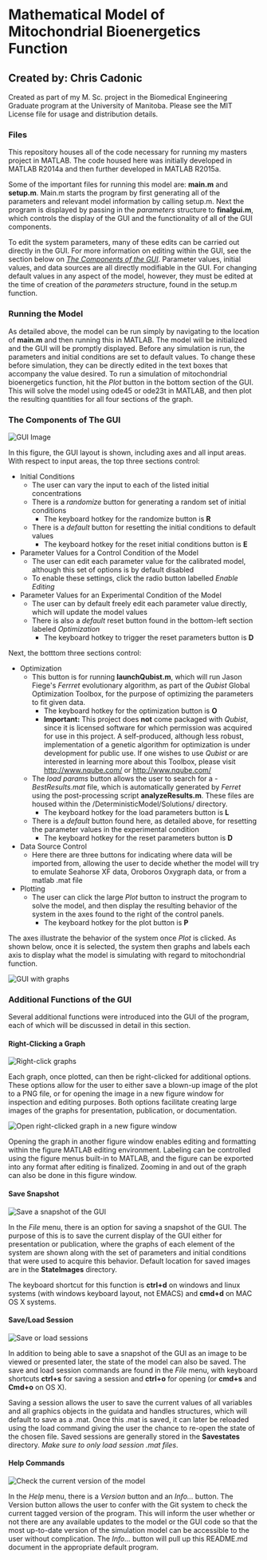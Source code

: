 # Mathematical Model of Mitochondrial Bioenergetics Function

## Created by: Chris Cadonic

Created as part of my M. Sc. project in the Biomedical Engineering Graduate program at the University of Manitoba. Please see the MIT License file for usage and distribution details.

### Files

This repository houses all of the code necessary for running my masters project in MATLAB. The code housed here
was initially developed in MATLAB R2014a and then further developed in MATLAB R2015a. 

Some of the important files for running this model are: **main.m** and **setup.m**. Main.m 
starts the program by first generating all of the parameters and relevant model information by calling setup.m. 
Next the program is displayed by passing in the *parameters* structure to **finalgui.m**, which controls the 
display of the GUI and the functionality of all of the GUI components.

To edit the system parameters, many of these edits can be carried out directly in the GUI. For more information on
editing within the GUI, see the section below on [*The Components of the GUI*](#the-components-of-the-gui). Parameter values, initial values, 
and data sources are all directly modifiable in the GUI. For changing default values in any aspect of the model,
however, they must be edited at the time of creation of the *parameters* structure, found in the setup.m function.

### Running the Model

As detailed above, the model can be run simply by navigating to the location of **main.m** and then running this 
in MATLAB. The model will be initialized and the GUI will be promptly displayed. Before any simulation is run, the
parameters and initial conditions are set to default values. To change these before simulation, they can be directly
edited in the text boxes that accompany the value desired. To run a simulation of mitochondrial bioenergetics 
function, hit the *Plot* button in the bottom section of the GUI. This will solve the model using ode45 or ode23t
in MATLAB, and then plot the resulting quantities for all four sections of the graph.

### The Components of The GUI

![GUI Image](/Images/guiImage-empty.png)

In this figure, the GUI layout is shown, including axes and all input areas. 
With respect to input areas, the top three sections control:
* Initial Conditions
	* The user can vary the input to each of the listed initial concentrations
	* There is a *randomize* button for generating a random set of initial conditions
		* The keyboard hotkey for the randomize button is **R**
	* There is a *default* button for resetting the initial conditions to default values
		* The keyboard hotkey for the reset initial conditions button is **E**
* Parameter Values for a Control Condition of the Model
	* The user can edit each parameter value for the calibrated model, although this set of options is by default disabled
	* To enable these settings, click the radio button labelled *Enable Editing*
* Parameter Values for an Experimental Condition of the Model
	* The user can by default freely edit each parameter value directly, which will update the model values
	* There is also a *default* reset button found in the bottom-left section labeled *Optimization*
		* The keyboard hotkey to trigger the reset parameters button is **D**

	
Next, the botttom three sections control:
* Optimization
	* This button is for running **launchQubist.m**, which will run Jason Fiege's *Ferrret* evolutionary algorithm, as part of the *Qubist* Global Optimization Toolbox, for the purpose of optimizing the parameters to fit given data.
		* The keyboard hotkey for the optimization button is **O**
		* **Important:** This project does **not** come packaged with *Qubist*, since it is licensed software for which permission was acquired for use in this project. A self-produced, although less robust, implementation of a genetic algorithm for optimization is under development for public use. If one wishes to use *Qubist* or are interested in learning more about this Toolbox, please visit http://www.nqube.com/ or <http://www.nqube.com/>
	* The *load params* button allows the user to search for a *-BestResults.mat* file, which is automatically
	generated by *Ferret* using the post-processing script **analyzeResults.m**. These files are housed within the
	/DeterministicModel/Solutions/ directory.
		* The keyboard hotkey for the load parameters button is **L**
	* There is a *default* button found here, as detailed above, for resetting the parameter values in the experimental
	condition
		* The keyboard hotkey for the reset parameters button is **D**
* Data Source Control
	* Here there are three buttons for indicating where data will be imported from, allowing the user to decide
	whether the model will try to emulate Seahorse XF data, Oroboros Oxygraph data, or from a matlab .mat file
* Plotting
	* The user can click the large *Plot* button to instruct the program to solve the model, and then display the 
	resulting behavior of the system in the axes found to the right of the control panels.
		* The keyboard hotkey for the plot button is **P**
	
The axes illustrate the behavior of the system once *Plot* is clicked. As shown below, once it is selected, the system
then graphs and labels each axis to display what the model is simulating with regard to mitochondrial function.

![GUI with graphs](/Images/guiImage.png)

### Additional Functions of the GUI

Several additional functions were introduced into the GUI of the program, each of which will be discussed in detail in
this section.

#### Right-Clicking a Graph

![Right-click graphs](/Images/guiRightClick.png)

Each graph, once plotted, can then be right-clicked for additional options. These options allow for the user to either
save a blown-up image of the plot to a PNG file, or for opening the image in a new figure window for inspection and
editing purposes. Both options facilitate creating large images of the graphs for presentation, publication, or documentation.

![Open right-clicked graph in a new figure window](/Images/guiOpenGraphSep2.png)

Opening the graph in another figure window enables editing and formatting within the figure MATLAB editing environment. 
Labeling can be controlled using the figure menus built-in to MATLAB, and the figure can be exported into any format
after editing is finalized. Zooming in and out of the graph can also be done in this figure window.

#### Save Snapshot

![Save a snapshot of the GUI](/Images/guiSaveSnapshot.png)

In the *File* menu, there is an option for saving a snapshot of the GUI. The purpose of this is to save the current display
of the GUI either for presentation or publication, where the graphs of each element of the system are shown along
with the set of parameters and initial conditions that were used to acquire this behavior. Default location for saved images
are in the **StateImages** directory.

The keyboard shortcut for this function is **ctrl+d** on windows and linux systems (with windows keyboard layout, 
not EMACS) and **cmd+d** on MAC OS X systems.

#### Save/Load Session

![Save or load sessions](/Images/guiSaveLoad.png)

In addition to being able to save a snapshot of the GUI as an image to be viewed or presented later, the state of the 
model can also be saved. The save and load session commands are found in the *File* menu, with keyboard shortcuts 
**ctrl+s** for saving a session and **ctrl+o** for opening (or **cmd+s** and **Cmd+o** on OS X).

Saving a session allows the user to save the current values of all variables and all graphics objects in the guidata and
handles structures, which will default to save as a .mat. Once this .mat is saved, it can later be reloaded using the load
command giving the user the chance to re-open the state of the chosen file. Saved sessions are generally stored in the
**Savestates** directory. *Make sure to only load session .mat files*.

#### Help Commands

![Check the current version of the model](/Images/guiHelp.png)

In the *Help* menu, there is a *Version* button and an *Info...* button. The Version button allows the user
to confer with the Git system to check the current tagged version of the program. This will inform the user whether
or not there are any available updates to the model or the GUI code so that the most up-to-date version of the simulation
model can be accessible to the user without complication. The *Info...* button will pull up this README.md document
in the appropriate default program.
